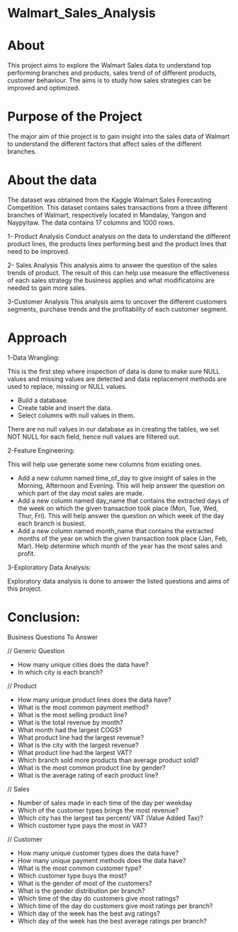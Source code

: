 # Walmart_Sales_Analysis
#  About
This project aims to explore the Walmart Sales data to understand top performing branches and products, sales trend of of different products, customer behaviour. The aims is to study how sales strategies can be improved and optimized.

# Purpose of the Project
The major aim of thie project is to gain insight into the sales data of Walmart to understand the different factors that affect sales of the different branches.
# About the data 
The dataset was obtained from the Kaggle Walmart Sales Forecasting Competition. This dataset contains sales transactions from a three different branches of Walmart, respectively located in Mandalay, Yangon and Naypyitaw. The data contains 17 columns and 1000 rows.



1- Product Analysis
Conduct analysis on the data to understand the different product lines, the products lines performing best and the product lines that need to be improved.

2- Sales Analysis
This analysis aims to answer the question of the sales trends of product. The result of this can help use measure the effectiveness of each sales strategy the business applies and what modificatoins are needed to gain more sales.



3-Customer Analysis
This analysis aims to uncover the different customers segments, purchase trends and the profitability of each customer segment.

# Approach 
1-Data Wrangling:

This is the first step where inspection of data is done to make sure NULL values and missing values are detected and data replacement methods are used to replace, missing or NULL values.

- Build a database.
- Create table and insert the data.
- Select columns with null values in them.
  
There are no null values in our database as in creating the tables, we set NOT NULL for each field, hence null values are filtered out.


2-Feature Engineering:

This will help use generate some new columns from existing ones.
- Add a new column named time_of_day to give insight of sales in the Morning, Afternoon and Evening. This will help answer the question on which part of the day most sales are made.
- Add a new column named day_name that contains the extracted days of the week on which the given transaction took place (Mon, Tue, Wed, Thur, Fri). This will help answer the question on which week of the day each branch is busiest.
- Add a new column named month_name that contains the extracted months of the year on which the given transaction took place (Jan, Feb, Mar). Help determine which month of the year has the most sales and profit.

3-Exploratory Data Analysis:

Exploratory data analysis is done to answer the listed questions and aims of this project.

# Conclusion:
Business Questions To Answer

// Generic Question
  
- How many unique cities does the data have?
- In which city is each branch?

// Product
  
- How many unique product lines does the data have?
- What is the most common payment method?
- What is the most selling product line?
- What is the total revenue by month?
- What month had the largest COGS?
- What product line had the largest revenue?
- What is the city with the largest revenue?
- What product line had the largest VAT?
- Which branch sold more products than average product sold?
- What is the most common product line by gender?
- What is the average rating of each product line?

// Sales
  
- Number of sales made in each time of the day per weekday
- Which of the customer types brings the most revenue?
- Which city has the largest tax percent/ VAT (Value Added Tax)?
- Which customer type pays the most in VAT?

// Customer
  
- How many unique customer types does the data have?
- How many unique payment methods does the data have?
- What is the most common customer type?
- Which customer type buys the most?
- What is the gender of most of the customers?
- What is the gender distribution per branch?
- Which time of the day do customers give most ratings?
- Which time of the day do customers give most ratings per branch?
- Which day of the week has the best avg ratings?
- Which day of the week has the best average ratings per branch?


